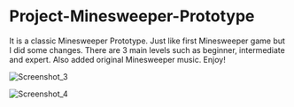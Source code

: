 # Project-Minesweeper-Prototype
It is a classic Minesweeper Prototype. Just like first Minesweeper game but I did some changes. There are 3 main levels such as beginner, intermediate and expert. Also added original Minesweeper music. Enjoy!

![Screenshot_3](https://user-images.githubusercontent.com/88538924/236846489-57894dd7-1786-4ce9-bb94-566391dae23c.png)

![Screenshot_4](https://user-images.githubusercontent.com/88538924/236846500-18a50808-5fb1-4233-82bb-239704853d1e.png)

